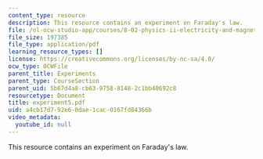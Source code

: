```yaml
---
content_type: resource
description: This resource contains an experiment on Faraday's law.
file: /ol-ocw-studio-app/courses/8-02-physics-ii-electricity-and-magnetism-spring-2007/a4cb17d792e60dae1cac0167fd84366b_experiment5.pdf
file_size: 197385
file_type: application/pdf
learning_resource_types: []
license: https://creativecommons.org/licenses/by-nc-sa/4.0/
ocw_type: OCWFile
parent_title: Experiments
parent_type: CourseSection
parent_uid: 5b67d4a8-cb63-9758-8148-2c1bb40692c8
resourcetype: Document
title: experiment5.pdf
uid: a4cb17d7-92e6-0dae-1cac-0167fd84366b
video_metadata:
  youtube_id: null
---
```

This resource contains an experiment on Faraday's law.